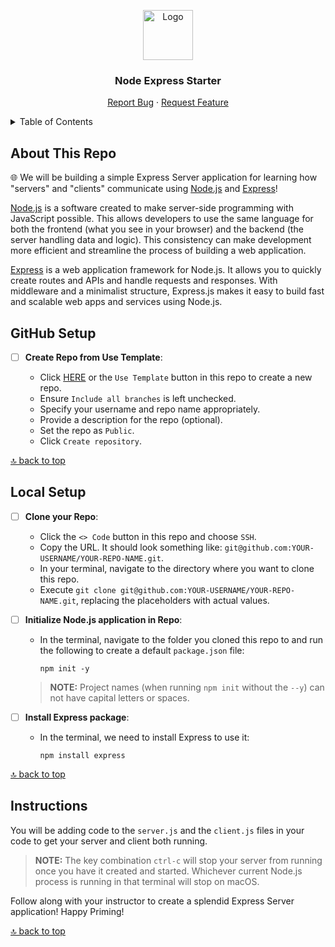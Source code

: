 <a name="node-express-starter"></a>

<div align="center">
  <a href="https://github.com/PrimeAcademy/node-express-starter">
    <img src="https://avatars.githubusercontent.com/u/9360728?s=200&v=4" alt="Logo" width="80" height="80">
  </a>
  <h3>Node Express Starter</h3>
  <p>
    <a href="https://github.com/PrimeAcademy/node-express-starter/issues">Report Bug</a>
    ·
    <a href="https://github.com/PrimeAcademy/node-express-starter/issues">Request Feature</a>
  </p>
</div>

<details>
  <summary>Table of Contents</summary>
  <ul>
    <li>
      <a href="#about-this-repo">About This Repo</a>
    </li>
    <li>
      <a href="#github-setup">GitHub Setup</a>
    </li>
    <li><a href="#local-setup">Local Setup</a></li>
    <li><a href="#instructions">Instructions</a></li>
  </ul>
</details>

## About This Repo

🌐 We will be building a simple Express Server application for learning how "servers" and "clients" communicate using [Node.js](https://nodejs.org/en) and [Express](https://expressjs.com/)!

[Node.js](https://nodejs.org/en) is a software created to make server-side programming with JavaScript possible. This allows developers to use the same language for both the frontend (what you see in your browser) and the backend (the server handling data and logic). This consistency can make development more efficient and streamline the process of building a web application.

[Express](https://expressjs.com/) is a web application framework for Node.js. It allows you to quickly create routes and APIs and handle requests and responses. With middleware and a minimalist structure, Express.js makes it easy to build fast and scalable web apps and services using Node.js.

## GitHub Setup

- [ ] **Create Repo from Use Template**:
  
  - Click [HERE](https://github.com/new?template_name=node-express-starter&template_owner=prime-digital-academy) or the `Use Template` button in this repo to create a new repo.
  - Ensure `Include all branches` is left unchecked.
  - Specify your username and repo name appropriately.
  - Provide a description for the repo (optional).
  - Set the repo as `Public`.
  - Click `Create repository`.

[🔝 back to top](#node-express-starter)

## Local Setup

- [ ] **Clone your Repo**:

  - Click the `<> Code` button in this repo and choose `SSH`.
  - Copy the URL. It should look something like: `git@github.com:YOUR-USERNAME/YOUR-REPO-NAME.git`.
  - In your terminal, navigate to the directory where you want to clone this repo.
  - Execute `git clone git@github.com:YOUR-USERNAME/YOUR-REPO-NAME.git`, replacing the placeholders with actual values.

- [ ] **Initialize Node.js application in Repo**:

  - In the terminal, navigate to the folder you cloned this repo to and run the following to create a default `package.json` file:

    ```shell
    npm init -y
    ```

  > **NOTE:** Project names (when running `npm init` without the `--y`) can not have capital letters or spaces.

- [ ] **Install Express package**:

  - In the terminal, we need to install Express to use it:

    ```shell
    npm install express
    ```

[🔝 back to top](#node-express-starter)

## Instructions

You will be adding code to the `server.js` and the `client.js` files in your code to get your server and client both running.

> **NOTE:** The key combination `ctrl-c` will stop your server from running once you have it created and started. Whichever current Node.js process is running in that terminal will stop on macOS.

Follow along with your instructor to create a splendid Express Server application! Happy Priming!

[🔝 back to top](#node-express-starter)
